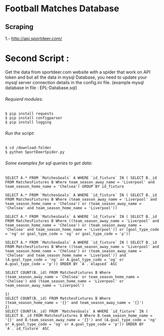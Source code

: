 # Football Matches Database

## Scraping

1.- http://api.sportdeer.com/

# Second Script :
Get the data from sportdeer.com website with a spider that work on API token and but all the data in mysql Database, you need to update your mysql server connection details in the config.ini file. (example mysql database in file : EPL-Database.sql)
###### Requierd modules:
```ssh
$ pip install requests
$ pip install configparser
$ pip install logging
```
###### Run the script:
```ssh
$ cd /download-folder
$ python SportDeerSpider.py
```

###### Some examples for sql queries to get data:

```ssh
SELECT A.* FROM `MatchesGoals` A WHERE `id_fixture` IN ( SELECT B._id FROM MatchesFixtures B Where team_season_away_name = 'Liverpool' and team_season_home_name = 'Chelsea') GROUP BY id_fixture

SELECT A.* FROM `MatchesGoals` A WHERE `id_fixture` IN ( SELECT B._id FROM MatchesFixtures B Where (team_season_away_name = 'Liverpool' and team_season_home_name = 'Chelsea') or (team_season_away_name = 'Chelsea' and team_season_home_name = 'Liverpool'))

SELECT A.* FROM `MatchesGoals` A WHERE `id_fixture` IN ( SELECT B._id FROM MatchesFixtures B Where ((team_season_away_name = 'Liverpool' and team_season_home_name = 'Chelsea') or (team_season_away_name = 'Chelsea' and team_season_home_name = 'Liverpool')) or (goal_type_code = 'ng' or goal_type_code = 'og' or goal_type_code = 'p'))

SELECT A.* FROM `MatchesGoals` A WHERE `id_fixture` IN ( SELECT B._id FROM MatchesFixtures B Where ((team_season_away_name = 'Liverpool' and team_season_home_name = 'Chelsea') or (team_season_away_name = 'Chelsea' and team_season_home_name = 'Liverpool')) and (A.goal_type_code = 'ng' or A.goal_type_code = 'og' or A.goal_type_code = 'p')) ORDER BY `A`.`elapsed` ASC

SELECT COUNT(B._id) FROM MatchesFixtures B Where (team_season_away_name = 'Chelsea' or team_season_home_name = 'Chelsea') and (team_season_home_name = 'Liverpool' or team_season_away_name = 'Liverpool')

1)
SELECT COUNT(B._id) FROM MatchesFixtures B Where (team_season_home_name = '{}' and team_season_away_name = '{}')
2)
SELECT COUNT(A._id) FROM `MatchesGoals` A WHERE `id_fixture` IN ( SELECT B._id FROM MatchesFixtures B Where B.team_season_home_name = '{}' and B.team_season_away_name = '{}') and (A.goal_type_code = 'ng' or A.goal_type_code = 'og' or A.goal_type_code = 'p')) ORDER BY `A`.`id_fixture` ASC
```

